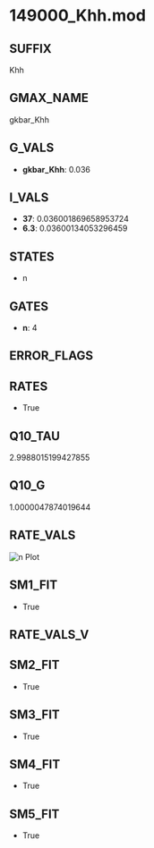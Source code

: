 # 149000_Khh.mod

## SUFFIX

Khh

## GMAX_NAME

gkbar_Khh

## G_VALS

- **gkbar_Khh**: 0.036

## I_VALS

- **37**: 0.036001869658953724
- **6.3**: 0.03600134053296459

## STATES

- n

## GATES

- **n**: 4

## ERROR_FLAGS


## RATES

- True

## Q10_TAU

2.9988015199427855

## Q10_G

1.0000047874019644

## RATE_VALS

![n Plot](/Users/pbozelos/Dropbox/icg-Chai-Panos/supermodels/output_markdown_files/K/149000_Khh.mod/images/n.png)

## SM1_FIT

- True

## RATE_VALS_V

## SM2_FIT

- True

## SM3_FIT

- True

## SM4_FIT

- True

## SM5_FIT

- True

